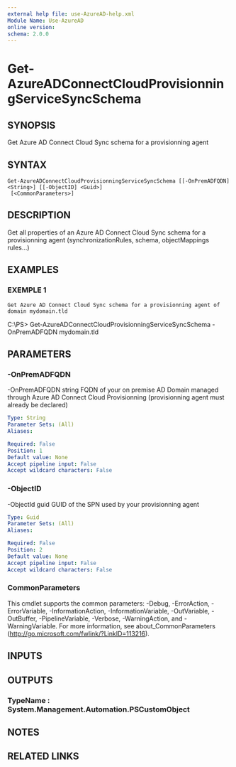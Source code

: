 ```yaml
---
external help file: use-AzureAD-help.xml
Module Name: Use-AzureAD
online version:
schema: 2.0.0
---
```


# Get-AzureADConnectCloudProvisionningServiceSyncSchema

## SYNOPSIS
Get Azure AD Connect Cloud Sync schema for a provisionning agent

## SYNTAX

```
Get-AzureADConnectCloudProvisionningServiceSyncSchema [[-OnPremADFQDN] <String>] [[-ObjectID] <Guid>]
 [<CommonParameters>]
```

## DESCRIPTION
Get all properties of an Azure AD Connect Cloud Sync schema for a provisionning agent (synchronizationRules, schema, objectMappings rules...)

## EXAMPLES

### EXEMPLE 1
```
Get Azure AD Connect Cloud Sync schema for a provisionning agent of domain mydomain.tld
```

C:\PS\> Get-AzureADConnectCloudProvisionningServiceSyncSchema -OnPremADFQDN mydomain.tld

## PARAMETERS

### -OnPremADFQDN
-OnPremADFQDN string
FQDN of your on premise AD Domain managed through Azure AD Connect Cloud Provisionning (provisionning agent must already be declared)

```yaml
Type: String
Parameter Sets: (All)
Aliases:

Required: False
Position: 1
Default value: None
Accept pipeline input: False
Accept wildcard characters: False
```

### -ObjectID
-ObjectId guid
   GUID of the SPN used by your provisionning agent

```yaml
Type: Guid
Parameter Sets: (All)
Aliases:

Required: False
Position: 2
Default value: None
Accept pipeline input: False
Accept wildcard characters: False
```

### CommonParameters
This cmdlet supports the common parameters: -Debug, -ErrorAction, -ErrorVariable, -InformationAction, -InformationVariable, -OutVariable, -OutBuffer, -PipelineVariable, -Verbose, -WarningAction, and -WarningVariable.
For more information, see about_CommonParameters (http://go.microsoft.com/fwlink/?LinkID=113216).

## INPUTS

## OUTPUTS

### TypeName : System.Management.Automation.PSCustomObject
## NOTES

## RELATED LINKS
